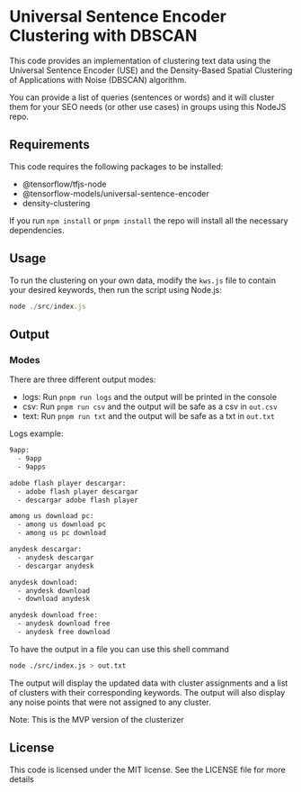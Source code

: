 # Universal Sentence Encoder Clustering with DBSCAN
This code provides an implementation of clustering text data using the Universal Sentence Encoder (USE) and the Density-Based Spatial Clustering of Applications with Noise (DBSCAN) algorithm.

You can provide a list of queries (sentences or words) and it will cluster them for your SEO needs (or other use cases) in groups using this NodeJS repo. 

## Requirements
This code requires the following packages to be installed:

* @tensorflow/tfjs-node
* @tensorflow-models/universal-sentence-encoder
* density-clustering

If you run `npm install` or `pnpm install` the repo will install all the necessary dependencies.


## Usage
To run the clustering on your own data, modify the `kws.js` file to contain your desired keywords, then run the script using Node.js:

```js
node ./src/index.js
```

## Output
### Modes
There are three different output modes:
* logs: Run `pnpm run logs` and the output will be printed in the console
* csv: Run `pnpm run csv` and the output will be safe as a csv in `out.csv`
* text: Run `pnpm run txt` and the output will be safe as a txt in `out.txt`

Logs example:
```sh
9app:
  - 9app
  - 9apps

adobe flash player descargar:
  - adobe flash player descargar
  - descargar adobe flash player

among us download pc:
  - among us download pc
  - among us pc download

anydesk descargar:
  - anydesk descargar
  - descargar anydesk

anydesk download:
  - anydesk download
  - download anydesk

anydesk download free:
  - anydesk download free
  - anydesk free download
```

To have the output in a file you can use this shell command
```sh
node ./src/index.js > out.txt
```

The output will display the updated data with cluster assignments and a list of clusters with their corresponding keywords. The output will also display any noise points that were not assigned to any cluster.

Note: This is the MVP version of the clusterizer

## License
This code is licensed under the MIT license. See the LICENSE file for more details